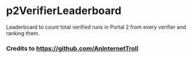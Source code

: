 # p2VerifierLeaderboard
Leaderboard to count total verified runs in Portal 2 from every verifier and ranking them.

### Credits to https://github.com/AnInternetTroll
